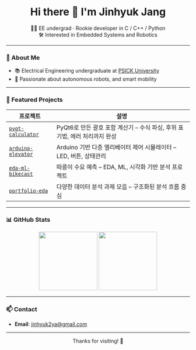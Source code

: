 <h1 align="center">Hi there 👋 I'm Jinhyuk Jang</h1>

<p align="center">
  👨‍💻 EE undergrad · Rookie developer in C / C++ / Python <br>
  🛠️ Interested in Embedded Systems and Robotics <br>
</p>

---

### 🚀 About Me

- 📚 Electrical Engineering undergraduate at [PSICK University](https://www.youtube.com/channel/UCGX5sP4ehBkihHwt5bs5wvg)
- 🤖 Passionate about autonomous robots, and smart mobility
  
---

### 📌 Featured Projects

| 프로젝트 | 설명 |
|----------|------|
| [`pyqt-calculator`](https://github.com/jinhyuk2me/pyqt-calculator) | PyQt6로 만든 괄호 포함 계산기 – 수식 파싱, 후위 표기법, 에러 처리까지 완성 |
| [`arduino-elevator`](https://github.com/jinhyuk2me/arduino-elevator) | Arduino 기반 다층 엘리베이터 제어 시뮬레이터 – LED, 버튼, 상태관리 |
| [`eda-ml-bikecast`](https://github.com/jinhyuk2me/eda-ml-bikecast) | 따릉이 수요 예측 – EDA, ML, 시각화 기반 분석 프로젝트 |
| [`portfolio-eda`](https://github.com/jinhyuk2me/portfolio-eda) | 다양한 데이터 분석 과제 모음 – 구조화된 분석 흐름 중심 |

---

### 📊 GitHub Stats

<p align="center">
  <img src="https://github-readme-stats.vercel.app/api?username=jinhyuk2me&show_icons=true&theme=tokyonight" height="160"/>
  <img src="https://github-readme-stats.vercel.app/api/top-langs/?username=jinhyuk2me&layout=compact&theme=tokyonight" height="160"/>
</p>

---

### 📫 Contact

- **Email**: jinhyuk2ya@gmail.com  

---

<p align="center">Thanks for visiting! 🙌</p>

